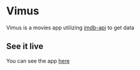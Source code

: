 # Vimus
Vimus is a movies app utilizing [imdb-api](https://imdb-api.com) to get data

## See it live
You can see the app [here](https://xivilai.github.io/vimus)